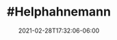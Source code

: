 ---
title: "#Helphahnemann"
date: 2021-02-28T17:32:06-06:00
category: "Campaigns"
externalURL: "https://www.instagram.com/explore/tags/helphahnemann/"
draft: false
---